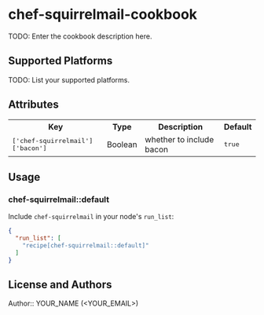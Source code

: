 # chef-squirrelmail-cookbook

TODO: Enter the cookbook description here.

## Supported Platforms

TODO: List your supported platforms.

## Attributes

<table>
  <tr>
    <th>Key</th>
    <th>Type</th>
    <th>Description</th>
    <th>Default</th>
  </tr>
  <tr>
    <td><tt>['chef-squirrelmail']['bacon']</tt></td>
    <td>Boolean</td>
    <td>whether to include bacon</td>
    <td><tt>true</tt></td>
  </tr>
</table>

## Usage

### chef-squirrelmail::default

Include `chef-squirrelmail` in your node's `run_list`:

```json
{
  "run_list": [
    "recipe[chef-squirrelmail::default]"
  ]
}
```

## License and Authors

Author:: YOUR_NAME (<YOUR_EMAIL>)
